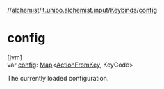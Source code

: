 //[alchemist](../../../index.md)/[it.unibo.alchemist.input](../index.md)/[Keybinds](index.md)/[config](config.md)

# config

[jvm]\
var [config](config.md): [Map](https://kotlinlang.org/api/latest/jvm/stdlib/kotlin.collections/-map/index.html)<[ActionFromKey](../-action-from-key/index.md), KeyCode>

The currently loaded configuration.
